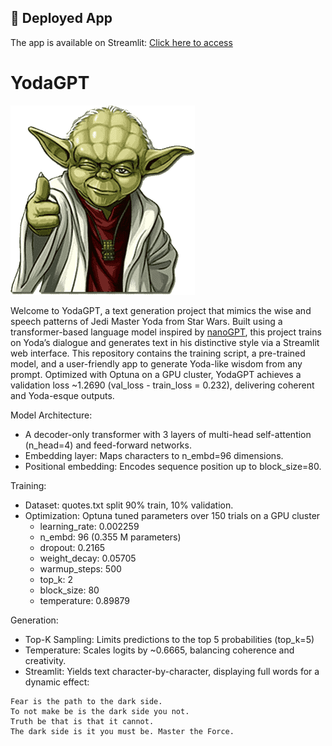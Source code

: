 ## 🚀 Deployed App

The app is available on Streamlit: [Click here to access](https://yodagpt.streamlit.app)

# YodaGPT
![alt text](https://github.com/danis-b/YodaGPT/blob/main/logo.png)

Welcome to YodaGPT, a text generation project that mimics the wise and  speech patterns of Jedi Master Yoda from Star Wars. Built using a transformer-based language model inspired by [nanoGPT](https://github.com/karpathy/nanoGPT), this project trains on Yoda’s dialogue and generates text in his distinctive style via a Streamlit web interface.
This repository contains the training script, a pre-trained model, and a user-friendly app to generate Yoda-like wisdom from any prompt. Optimized with Optuna on a GPU cluster, YodaGPT achieves a validation loss ~1.2690 (val_loss - train_loss = 0.232), delivering coherent and Yoda-esque outputs.

Model Architecture:
* A decoder-only transformer with 3 layers of  multi-head self-attention (n_head=4) and feed-forward networks. 
* Embedding layer: Maps characters to n_embd=96 dimensions.
* Positional embedding: Encodes sequence position up to block_size=80.

Training:
* Dataset: quotes.txt split 90% train, 10% validation.
* Optimization: Optuna tuned parameters over 150 trials on a GPU cluster
  * learning_rate: 0.002259
  * n_embd: 96 (0.355 M parameters)
  * dropout: 0.2165
  * weight_decay: 0.05705
  * warmup_steps: 500
  * top_k: 2
  * block_size: 80
  * temperature: 0.89879
    
Generation:
* Top-K Sampling: Limits predictions to the top 5 probabilities (top_k=5)
* Temperature: Scales logits by ~0.6665, balancing coherence and creativity.
* Streamlit: Yields text character-by-character, displaying full words for a dynamic effect:
```
Fear is the path to the dark side.
To not make be is the dark side you not.
Truth be that is that it cannot.
The dark side is it you must be. Master the Force.
```
